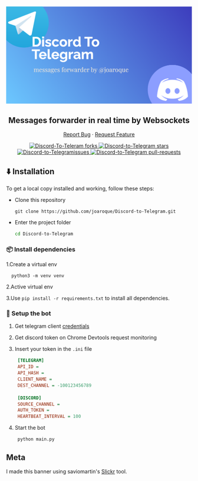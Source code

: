 <p align="center">
  <a href="https://github.com/joaroque/Discord-to-Telegram">
    <img alt="Discord-to-Telegram banner" src="screenshots/banner.png" width="630" />
  </a>
</p>
<h2 align="center">Messages forwarder in real time by Websockets</h2>
<p align="center">
    <a href="https://github.com/joaroque/Discord-to-Telegram/issues">Report Bug</a>
    ·
    <a href="https://github.com/joaroque/Discord-to-Telegram/issues">Request Feature</a>
</p>
<p align="center">
  <a href="https://github.com/joaroque/Discord-to-Telegram/fork" target="blank">
    <img src="https://img.shields.io/github/forks/joaroque/Discord-to-Telegram?style=flat-square" alt="Discord-To-Teleram forks"/>
  </a>
  <a href="https://github.com/joaroque/Discord-to-Telegram/stargazers" target="blank">
    <img src="https://img.shields.io/github/stars/joaroque/Discord-to-Telegram?style=flat-square" alt="Discord-to-Telegram stars"/>
  </a>
  <a href="https://github.com/joaroque/Discord-to-Telegram/issues" target="blank">
    <img src="https://img.shields.io/github/issues/joaroque/Discord-to-Telegram?style=flat-square" alt="Discord-to-Telegramissues"/>
  </a>
  <a href="https://github.com/joaroque/Discord-to-Telegram/pulls" target="blank">
    <img src="https://img.shields.io/github/issues-pr/joaroque/Discord-to-Telegram?style=flat-square" alt="Discord-to-Telegram pull-requests"/>
  </a>
</p>

## :arrow_down: Installation

To get a local copy installed and working, follow these steps:

- Clone this repository

  ```console
  git clone https://github.com/joaroque/Discord-to-Telegram.git
  ```

- Enter the project folder

  ```sh
  cd Discord-to-Telegram
  ```

### 📦 Install dependencies

1.Create a virtual env

  ```shell
    python3 -m venv venv
  ```

2.Active virtual env

3.Use `pip install -r requirements.txt` to install all dependencies.

### 🚀 Setup the bot

1. Get telegram client [credentials](https://my.telegram.org/auth)

2. Get discord token on Chrome Devtools request monitoring

3. Insert your token in the `.ini` file

   ```ini
    [TELEGRAM]
    API_ID =
    API_HASH =
    CLIENT_NAME =
    DEST_CHANNEL = -100123456789

    [DISCORD]
    SOURCE_CHANNEL =
    AUTH_TOKEN =
    HEARTBEAT_INTERVAL = 100

   ```

4. Start the bot

   ```shell
    python main.py
   ```

## Meta

I made this banner using saviomartin's [Slickr](https://slickr.vercel.app/) tool.
